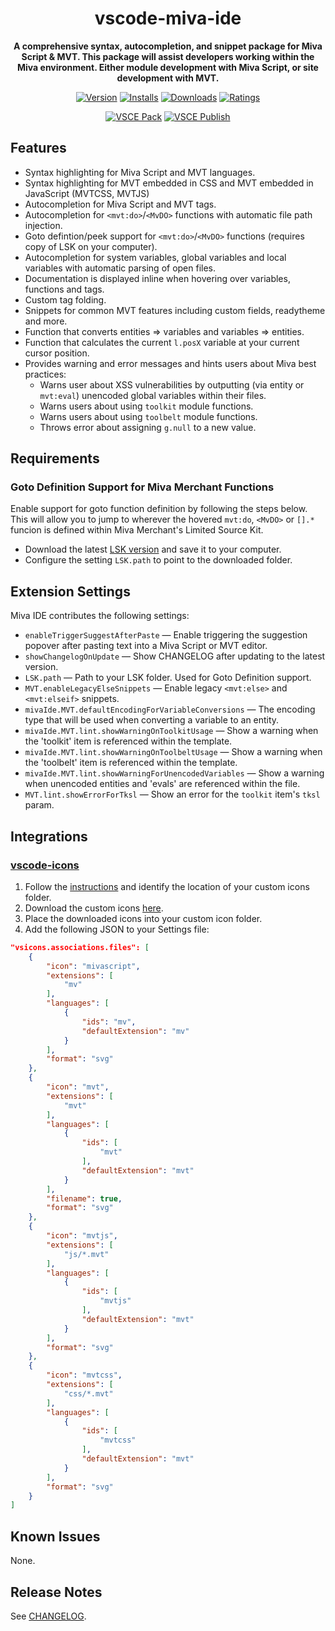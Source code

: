 <div align="center">
<h1>
<b>vscode-miva-ide</b>
</h1>

<b>A comprehensive syntax, autocompletion, and snippet package for Miva Script & MVT. This package will assist developers working within the Miva environment. Either module development with Miva Script, or site development with MVT.</b>

[![Version](https://img.shields.io/visual-studio-marketplace/v/mhegler.vscode-miva-ide?style=for-the-badge&colorA=252525&colorB=F7394A)](https://marketplace.visualstudio.com/items?itemName=mhegler.vscode-miva-ide)
[![Installs](https://img.shields.io/visual-studio-marketplace/i/mhegler.vscode-miva-ide?style=for-the-badge&colorA=252525&colorB=F7394A)](https://marketplace.visualstudio.com/items?itemName=mhegler.vscode-miva-ide)
[![Downloads](https://img.shields.io/visual-studio-marketplace/d/mhegler.vscode-miva-ide?style=for-the-badge&colorA=252525&colorB=F7394A)](https://marketplace.visualstudio.com/items?itemName=mhegler.vscode-miva-ide)
[![Ratings](https://img.shields.io/visual-studio-marketplace/r/mhegler.vscode-miva-ide?style=for-the-badge&colorA=252525&colorB=F7394A)](https://marketplace.visualstudio.com/items?itemName=mhegler.vscode-miva-ide)

[![VSCE Pack](https://github.com/mghdotdev/vscode-miva-ide/actions/workflows/vsce-pack.yml/badge.svg)](https://github.com/mghdotdev/vscode-miva-ide/actions/workflows/vsce-pack.yml)
[![VSCE Publish](https://github.com/mghdotdev/vscode-miva-ide/actions/workflows/vsce-publish.yml/badge.svg)](https://github.com/mghdotdev/vscode-miva-ide/actions/workflows/vsce-publish.yml)

</div>

## Features

- Syntax highlighting for Miva Script and MVT languages.
- Syntax highlighting for MVT embedded in CSS and MVT embedded in JavaScript (MVTCSS, MVTJS)
- Autocompletion for Miva Script and MVT tags.
- Autocompletion for `<mvt:do>`/`<MvDO>` functions with automatic file path injection.
- Goto defintion/peek support for `<mvt:do>`/`<MvDO>` functions (requires copy of LSK on your computer).
- Autocompletion for system variables, global variables and local variables with automatic parsing of open files.
- Documentation is displayed inline when hovering over variables, functions and tags.
- Custom tag folding.
- Snippets for common MVT features including custom fields, readytheme and more.
- Function that converts entities => variables and variables => entities.
- Function that calculates the current `l.posX` variable at your current cursor position.
- Provides warning and error messages and hints users about Miva best practices:
	- Warns user about XSS vulnerabilities by outputting (via entity or `mvt:eval`) unencoded global variables within their files.
	- Warns users about using `toolkit` module functions.
	- Warns users about using `toolbelt` module functions.
	- Throws error about assigning `g.null` to a new value.

## Requirements

### Goto Definition Support for Miva Merchant Functions

Enable support for goto function definition by following the steps below. This will allow you to jump to wherever the hovered `mvt:do`, `<MvDO>` or `[].*` funcion is defined within Miva Merchant's Limited Source Kit.

* Download the latest [LSK version](https://apps.miva.com/miva-merchant-limited-source-kit.html) and save it to your computer.
* Configure the setting `LSK.path` to point to the downloaded folder.

## Extension Settings

Miva IDE contributes the following settings:

- `enableTriggerSuggestAfterPaste` &mdash; Enable triggering the suggestion popover after pasting text into a Miva Script or MVT editor.
- `showChangelogOnUpdate` &mdash; Show CHANGELOG after updating to the latest version.
- `LSK.path` &mdash; Path to your LSK folder. Used for Goto Definition support.
- `MVT.enableLegacyElseSnippets` &mdash; Enable legacy `<mvt:else>` and `<mvt:elseif>` snippets.
- `mivaIde.MVT.defaultEncodingForVariableConversions` &mdash; The encoding type that will be used when converting a variable to an entity.
- `mivaIde.MVT.lint.showWarningOnToolkitUsage` &mdash; Show a warning when the 'toolkit' item is referenced within the template.
- `mivaIde.MVT.lint.showWarningOnToolbeltUsage` &mdash; Show a warning when the 'toolbelt' item is referenced within the template.
- `mivaIde.MVT.lint.showWarningForUnencodedVariables` &mdash; Show a warning when unencoded entities and 'evals' are referenced within the file.
- `MVT.lint.showErrorForTksl` &mdash; Show an error for the `toolkit` item's `tksl` param.

## Integrations

### [vscode-icons](https://github.com/vscode-icons/vscode-icons)

1. Follow the [instructions](https://github.com/vscode-icons/vscode-icons/wiki/Custom) and identify the location of your custom icons folder.
2. Download the custom icons [here](./integrations/vsicons-custom-icons).
3. Place the downloaded icons into your custom icon folder.
4. Add the following JSON to your Settings file:

```json
"vsicons.associations.files": [
	{
		"icon": "mivascript",
		"extensions": [
			"mv"
		],
		"languages": [
			{
				"ids": "mv",
				"defaultExtension": "mv"
			}
		],
		"format": "svg"
	},
	{
		"icon": "mvt",
		"extensions": [
			"mvt"
		],
		"languages": [
			{
				"ids": [
					"mvt"
				],
				"defaultExtension": "mvt"
			}
		],
		"filename": true,
		"format": "svg"
	},
	{
		"icon": "mvtjs",
		"extensions": [
			"js/*.mvt"
		],
		"languages": [
			{
				"ids": [
					"mvtjs"
				],
				"defaultExtension": "mvt"
			}
		],
		"format": "svg"
	},
	{
		"icon": "mvtcss",
		"extensions": [
			"css/*.mvt"
		],
		"languages": [
			{
				"ids": [
					"mvtcss"
				],
				"defaultExtension": "mvt"
			}
		],
		"format": "svg"
	}
]
```

## Known Issues

None.

## Release Notes

See [CHANGELOG](./CHANGELOG.md).